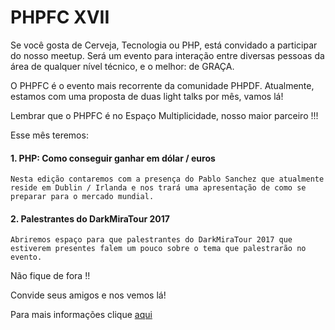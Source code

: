 # PHPFC XVII

Se você gosta de Cerveja, Tecnologia ou PHP, está convidado a participar do nosso meetup.  Será um evento para interação entre diversas pessoas da área de qualquer nível técnico, e o melhor: de GRAÇA.  

O PHPFC é o evento mais recorrente da comunidade PHPDF. Atualmente, estamos com uma proposta de duas light talks por mês, vamos lá! 

Lembrar que o PHPFC é no Espaço Multiplicidade, nosso maior parceiro !!!

Esse mês teremos:


#### 1. PHP: Como conseguir ganhar em dólar / euros
```
Nesta edição contaremos com a presença do Pablo Sanchez que atualmente reside em Dublin / Irlanda e nos trará uma apresentação de como se preparar para o mercado mundial.
```
#### 2. Palestrantes do DarkMiraTour 2017
```
Abriremos espaço para que palestrantes do DarkMiraTour 2017 que estiverem presentes falem um pouco sobre o tema que palestrarão no evento. 
```

Não fique de fora !!

Convide seus amigos e nos vemos lá!

Para mais informações clique [aqui](https://www.meetup.com/pt-BR/php-df/events/239737406/)
